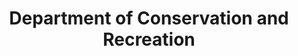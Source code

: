 ---
layout: repo
title: "Department of Conservation and Recreation"
id: 18065
permalink: repos/18065/
---